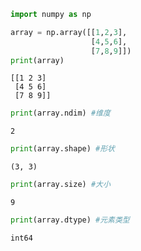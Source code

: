 

```python
import numpy as np
```


```python
array = np.array([[1,2,3],
                  [4,5,6],
                  [7,8,9]])
print(array)
```

    [[1 2 3]
     [4 5 6]
     [7 8 9]]



```python
print(array.ndim) #维度
```

    2



```python
print(array.shape) #形状
```

    (3, 3)



```python
print(array.size) #大小
```

    9



```python
print(array.dtype) #元素类型
```

    int64



```python

```
